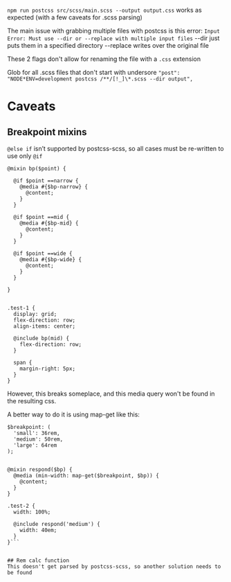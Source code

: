 `npm run postcss src/scss/main.scss --output output.css` works as expected (with a few caveats for .scss parsing)

The main issue with grabbing multiple files with postcss is this error:
`Input Error: Must use --dir or --replace with multiple input files`
--dir just puts them in a specified directory
--replace writes over the original file

These 2 flags don't allow for renaming the file with a `.css` extension

Glob for all .scss files that don't start with undersore
`"post": "NODE*ENV=development postcss /**/[!_]\*.scss --dir output",`

# Caveats

## Breakpoint mixins

`@else if` isn’t supported by postcss-scss, so all cases must be re-written to use only `@if`

```
@mixin bp($point) {

  @if $point ==narrow {
    @media #{$bp-narrow} {
      @content;
    }
  }

  @if $point ==mid {
    @media #{$bp-mid} {
      @content;
    }
  }

  @if $point ==wide {
    @media #{$bp-wide} {
      @content;
    }
  }

}


.test-1 {
  display: grid;
  flex-direction: row;
  align-items: center;

  @include bp(mid) {
    flex-direction: row;
  }

  span {
    margin-right: 5px;
  }
}
```

However, this breaks someplace, and this media query won't be found in the resulting css.

A better way to do it is using map-get like this:

```
$breakpoint: (
  'small': 36rem,
  'medium': 50rem,
  'large': 64rem
);


@mixin respond($bp) {
  @media (min-width: map-get($breakpoint, $bp)) {
    @content;
  }
}

.test-2 {
  width: 100%;

  @include respond('medium') {
    width: 40em;
  }
}```


## Rem calc function
This doesn't get parsed by postcss-scss, so another solution needs to be found


